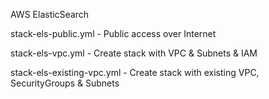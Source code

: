AWS ElasticSearch 

stack-els-public.yml - Public access over Internet

stack-els-vpc.yml - Create stack with VPC & Subnets & IAM

stack-els-existing-vpc.yml - Create stack with existing VPC, SecurityGroups & Subnets